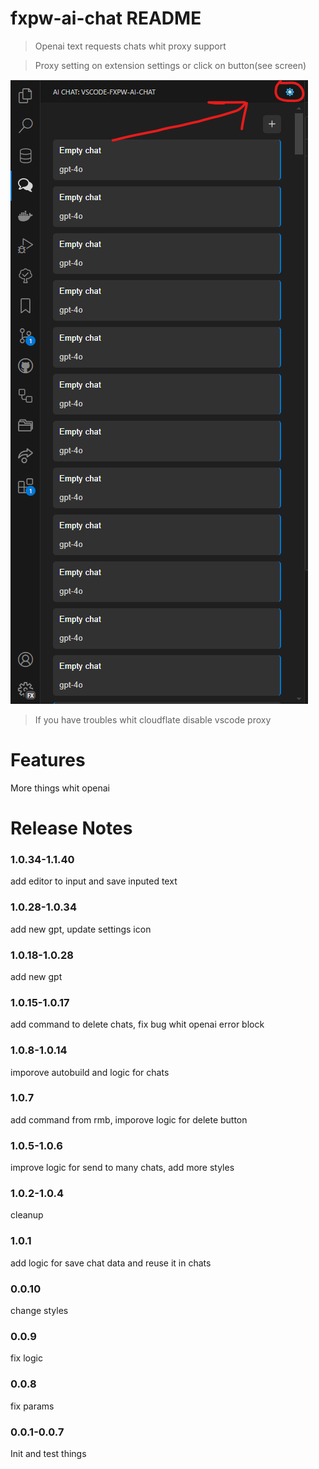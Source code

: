 # fxpw-ai-chat README

> Openai text requests chats whit proxy support

> Proxy setting on extension settings or click on button(see screen)

![1721400842506](images/README/1721400842506.png)

> If you have troubles whit cloudflate disable vscode proxy

# Features

More things whit openai

# Release Notes

### 1.0.34-1.1.40

add editor to input and save inputed text

### 1.0.28-1.0.34

add new gpt, update settings icon

### 1.0.18-1.0.28

add new gpt

### 1.0.15-1.0.17

add command to delete chats, fix bug whit openai error block

### 1.0.8-1.0.14

imporove autobuild and logic for chats

### 1.0.7

add command from rmb, imporove logic for delete button

### 1.0.5-1.0.6

improve logic for send to many chats, add more styles

### 1.0.2-1.0.4

cleanup

### 1.0.1

add logic for save chat data and reuse it in chats

### 0.0.10

change styles

### 0.0.9

fix logic

### 0.0.8

fix params

### 0.0.1-0.0.7

Init and test things
